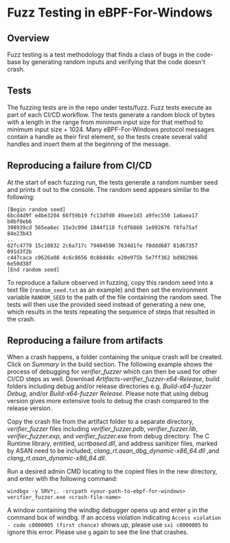 # Fuzz Testing in eBPF-For-Windows

## Overview
Fuzz testing is a test methodology that finds a class of bugs in the code-base
by generating random inputs and verifying that the code doesn't crash.

## Tests
The fuzzing tests are in the repo under tests/fuzz. Fuzz tests execute as part
of each CI/CD workflow. The tests generate a random block of bytes with a
length in the range from minimum input size for that method to minimum input
size + 1024. Many eBPF-For-Windows protocol messages contain a handle as their
first element, so the tests create several valid handles and insert them at
the beginning of the message.

## Reproducing a failure from CI/CD
At the start of each fuzzing run, the tests generate a random number seed and
prints it out to the console. The random seed appears similar to the following:
```
[Begin random seed]
6bcd4d9f e4be3204 66f59b19 fc13dfd0 49aee1d3 a9fec550 1a6aea17 b0bf0eb6
398939cd 565ea6ec 15e3c09d 1844f118 fcdf6860 1e892676 f8fa75af 84e23b43
..
02fc4779 15c10832 2c6a717c 79404590 7634d1fe f0ddd687 81d67357 091d3f2b
c447caca c0626a08 4c6c8656 0c88d48c e20e975b 5e7ff362 bd982986 6e50d38f
[End random seed]
```

To reproduce a failure observed in fuzzing, copy this random seed into a text
file (```random_seed.txt``` as an example) and then set the environment variable
```RANDOM_SEED``` to the path of the file containing the random seed. The tests
will then use the provided seed instead of generating a new one, which results
in the tests repeating the sequence of steps that resulted in the crash.

## Reproducing a failure from artifacts
When a crash happens, a folder containing the unique crash will be created. Click on *Summary* in the build section. The following example shows the process of debugging for *verifier_fuzzer* which can then be used for other CI/CD steps as well. 
Download *Artifacts-verifier_fuzzer-x64-Release*, build folders including debug and/or release directories e.g. *Build-x64-fuzzer Debug*, and/or *Build-x64-fuzzer Release*. Please note that using debug version gives more extensive tools to debug the crash compared to the release version. 

Copy the crash file from the artifact folder to a separate directory,  *verifier_fuzzer* files including *verifier_fuzzer.pdb*, *verifier_fuzzer.lib*, *verifier_fuzzer.exp*, and *verifier_fuzzer.exe* from debug directory. The C Runtime library, entitled, *ucrtbased.dll*, and address sanitizer files, marked by ASAN need to be included, *clang_rt.asan_dbg_dynamic-x86_64.dll* ,and *clang_rt.asan_dynamic-x86_64.dll*. 

Run a desired admin CMD locating to the copied files in the new directory, and enter with the following command:
```
windbgx -y SRV*;. -srcpath <your-path-to-ebpf-for-windows> verifier_fuzzer.exe <crash-file-name>
```

A window containing the windbg debugger opens up and enter ```g``` in the command box of windbg. If an access violation indicating ```Access violation - code c0000005 (first chance)``` shows up, please use ```sxi c0000005``` to ignore this error. Please use ```g``` again to see the line that crashes. 